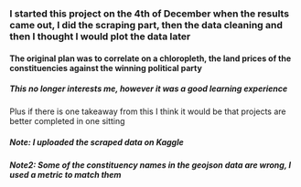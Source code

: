 ### I started this project on the 4th of December when the results came out, I did the scraping part, then the data cleaning and then I thought I would plot the data later

#### The original plan was to correlate on a chloropleth, the land prices of the constituencies against the winning political party


##### This no longer interests me, however it was a good learning experience

Plus if there is one takeaway from this I think it would be that projects are better completed in one sitting

##### Note: I uploaded the scraped data on Kaggle
##### Note2: Some of the constituency names in the geojson data are wrong, I used a metric to match them 
